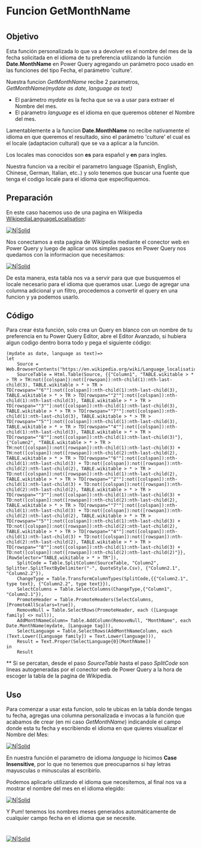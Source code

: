 # Funcion GetMonthName
#
## Objetivo

Esta función personalizada lo que va a devolver es el nombre del mes de la fecha solicitada en el idioma de tu preferencia utilizando la función **Date.MonthName** en Power Query agregando un parámetro poco usado en las funciones del tipo Fecha, el parámetro 'culture'.

Nuestra funcion *GetMonthName* recibe 2 parametros, *GetMonthName(mydate as date, language as text)*

  - El parámetro *mydate* es la fecha que se va a usar para extraer el Nombre del mes.
  - El párametro *language* es el idioma en que queremos obtener el Nombre del mes.

Lamentablemente a la funcion **Date.MonthName** no recibe nativamente el idioma en que queremos el resultado, sino el parámetro 'culture' el cual es el locale (adaptacion cultural) que se va a aplicar a la función.

Los locales mas conocidos son **es** para español y **en** para ingles.

Nuestra funcion va a recibir el parametro language (Spanish, English, Chinese, German, Italian, etc..) y solo tenemos que buscar una fuente que tenga el codigo locale para el idioma que especifiquemos.

## Preparación

En este caso hacemos uso de una pagina en Wikipedia [WikipediaLanguageLocalisation]:

[![N|Solid](https://gdurl.com/wu0Z)](https://gdurl.com/wu0Z)

Nos conectamos a esta pagina de Wikipedia mediante el conector web en Power Query y luego de aplicar unos simples pasos en Power Query nos quedamos con la informacion que necesitamos:

[![N|Solid](https://gdurl.com/cLKJ)](https://gdurl.com/cLKJ)

De esta manera, esta tabla nos va a servir para que que busquemos el locale necesario para el idioma que queramos usar.
Luego de agregar una columna adicional y un filtro, procedemos a convertir el query en una funcion y ya podemos usarlo.

## Código

Para crear ésta función, solo crea un Query en blanco con un nombre de tu preferencia en tu Power Query Editor, abre el Editor Avanzado, si hubiera algun codigo dentro borra todo y pega el siguiente código:

```
(mydate as date, language as text)=>
let
    Source = Web.BrowserContents("https://en.wikipedia.org/wiki/Language_localisation"),
    SourceTable = Html.Table(Source, {{"Column1", "TABLE.wikitable > * > TR > TH:not([colspan]):not([rowspan]):nth-child(1):nth-last-child(3), TABLE.wikitable > * > TR > TD[rowspan=""6""]:not([colspan]):nth-child(1):nth-last-child(3), TABLE.wikitable > * > TR > TD[rowspan=""2""]:not([colspan]):nth-child(1):nth-last-child(3), TABLE.wikitable > * > TR > TD[rowspan=""3""]:not([colspan]):nth-child(1):nth-last-child(3), TABLE.wikitable > * > TR > TD[rowspan=""7""]:not([colspan]):nth-child(1):nth-last-child(3), TABLE.wikitable > * > TR > TD[rowspan=""5""]:not([colspan]):nth-child(1):nth-last-child(3), TABLE.wikitable > * > TR > TD[rowspan=""4""]:not([colspan]):nth-child(1):nth-last-child(3), TABLE.wikitable > * > TR > TD[rowspan=""8""]:not([colspan]):nth-child(1):nth-last-child(3)"}, {"Column2", "TABLE.wikitable > * > TR > TH:not([colspan]):not([rowspan]):nth-child(1):nth-last-child(3) + TH:not([colspan]):not([rowspan]):nth-child(2):nth-last-child(2), TABLE.wikitable > * > TR > TD[rowspan=""6""]:not([colspan]):nth-child(1):nth-last-child(3) + TD:not([colspan]):not([rowspan]):nth-child(2):nth-last-child(2), TABLE.wikitable > * > TR > TD:not([colspan]):not([rowspan]):nth-child(1):nth-last-child(2), TABLE.wikitable > * > TR > TD[rowspan=""2""]:not([colspan]):nth-child(1):nth-last-child(3) + TD:not([colspan]):not([rowspan]):nth-child(2):nth-last-child(2), TABLE.wikitable > * > TR > TD[rowspan=""3""]:not([colspan]):nth-child(1):nth-last-child(3) + TD:not([colspan]):not([rowspan]):nth-child(2):nth-last-child(2), TABLE.wikitable > * > TR > TD[rowspan=""7""]:not([colspan]):nth-child(1):nth-last-child(3) + TD:not([colspan]):not([rowspan]):nth-child(2):nth-last-child(2), TABLE.wikitable > * > TR > TD[rowspan=""5""]:not([colspan]):nth-child(1):nth-last-child(3) + TD:not([colspan]):not([rowspan]):nth-child(2):nth-last-child(2), TABLE.wikitable > * > TR > TD[rowspan=""4""]:not([colspan]):nth-child(1):nth-last-child(3) + TD:not([colspan]):not([rowspan]):nth-child(2):nth-last-child(2), TABLE.wikitable > * > TR > TD[rowspan=""8""]:not([colspan]):nth-child(1):nth-last-child(3) + TD:not([colspan]):not([rowspan]):nth-child(2):nth-last-child(2)"}}, [RowSelector="TABLE.wikitable > * > TR"]),
    SplitCode = Table.SplitColumn(SourceTable, "Column2", Splitter.SplitTextByDelimiter("-", QuoteStyle.Csv), {"Column2.1", "Column2.2"}),
    ChangeType = Table.TransformColumnTypes(SplitCode,{{"Column2.1", type text}, {"Column2.2", type text}}),
    SelectColumns = Table.SelectColumns(ChangeType,{"Column1", "Column2.1"}),
    PromoteHeader = Table.PromoteHeaders(SelectColumns, [PromoteAllScalars=true]),
    RemoveNull = Table.SelectRows(PromoteHeader, each ([Language family] <> null)),
    AddMonthNameColumn= Table.AddColumn(RemoveNull, "MonthName", each Date.MonthName(mydate, [Language tag])),
    SelectLanguage = Table.SelectRows(AddMonthNameColumn, each (Text.Lower([Language family]) = Text.Lower(language))),
    Result = Text.Proper(SelectLanguage{0}[MonthName])
in
    Result
```

** Si se percatan, desde el paso *SourceTable* hasta el paso *SplitCode* son lineas autogeneradas por el conector web de Power Query a la hora de escoger la tabla de la pagina de Wikipedia.

## Uso

Para comenzar a usar esta funcion, solo te ubicas en la tabla donde tengas tu fecha, agregas una columna personalizada e invocas a la función que acabamos de crear (en mi caso *GetMonthName*) indicandole el campo donde esta tu fecha y escribiendo el idioma en que quieres visualizar el Nombre del Mes:

[![N|Solid](https://gdurl.com/D6gu)](https://gdurl.com/D6gu)

En nuestra función el parametro de idioma *language* lo hicimos **Case Insensitive**, por lo que no tenemos que preocuparnos si hay letras mayusculas o minusculas al escribirlo.

Podemos aplicarlo utilizando el idioma que necesitemos, al final nos va a mostrar el nombre del mes en el idioma elegido:

[![N|Solid](https://gdurl.com/szwE)](https://gdurl.com/szwE)

Y Pum! tenemos los nombres meses generados automáticamente de cualquier campo fecha en el idioma que se necesite.
#
#
[![N|Solid](https://gdurl.com/litC)](https://gdurl.com/litC)

[//]: # 
   [WikipediaLanguageLocalisation]: <https://en.wikipedia.org/wiki/Language_localisation>